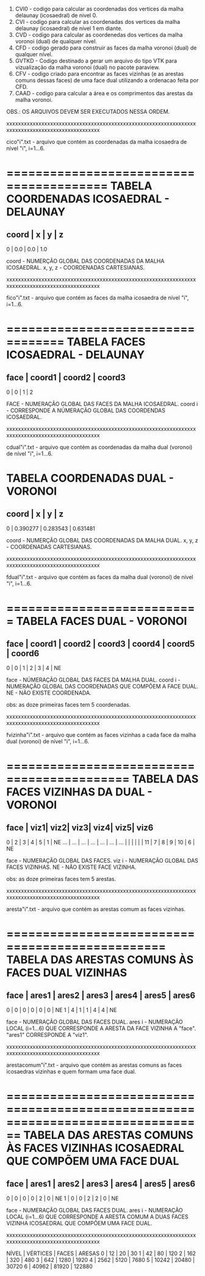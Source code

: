 1) CVI0  - codigo para calcular as coordenadas dos vertices da malha delaunay (icosaedral) de 
           nivel 0.
2) CVI   - codigo para calcular as coordenadas dos vertices da malha delaunay (icosaedral) de
           nível 1 em diante.
3) CVD   - codigo para calcular as coordenedas dos vertices da malha voronoi (dual) de qualquer
           nível.
4) CFD   - codigo gerado para construir as faces da malha voronoi (dual) de qualquer nível.
5) GVTKD - Codigo destinado a gerar um arquivo do tipo VTK para vizualização da malha voronoi
           (dual) no pacote paraview.
6) CFV   - codigo criado para encontrar as faces vizinhas (e as arestas comuns dessas faces)
           de uma face dual utilizando a ordenacao feita por CFD.
7) CAAD  - codigo para calcular a área e os comprimentos das arestas da malha voronoi.

OBS.: OS ARQUIVOS DEVEM SER EXECUTADOS NESSA ORDEM.

xxxxxxxxxxxxxxxxxxxxxxxxxxxxxxxxxxxxxxxxxxxxxxxxxxxxxxxxxxxxxxxxxxxxxxxxxxxxxxxxxxxxxxxxxxxxxxxxx

cico"i".txt - arquivo que contém as coordenadas da malha icosaedra de nível "i", i=1...6.

========================================
TABELA COORDENADAS ICOSAEDRAL - DELAUNAY
========================================

coord |  x  |  y  |  z
------------------------
  0   | 0.0 | 0.0 | 1.0

coord   - NUMERÇÃO GLOBAL DAS COORDENADAS DA MALHA ICOSAEDRAL.
x, y, z - COORDENADAS CARTESIANAS.

xxxxxxxxxxxxxxxxxxxxxxxxxxxxxxxxxxxxxxxxxxxxxxxxxxxxxxxxxxxxxxxxxxxxxxxxxxxxxxxxxxxxxxxxxxxxxxxxx

fico"i".txt - arquivo que contém as faces da malha icosaedra de nível "i", i=1...6.

==================================
TABELA FACES ICOSAEDRAL - DELAUNAY
==================================

face | coord1 | coord2 | coord3
-------------------------------
  0  |   0    |   1    |   2

FACE    - NUMERAÇÃO GLOBAL DAS FACES DA MALHA ICOSAEDRAL.
coord i - CORRESPONDE A NÚMERAÇÃO GLOBAL DAS COORDENDAS ICOSAEDRAL.

xxxxxxxxxxxxxxxxxxxxxxxxxxxxxxxxxxxxxxxxxxxxxxxxxxxxxxxxxxxxxxxxxxxxxxxxxxxxxxxxxxxxxxxxxxxxxxxxx

cdual"i".txt - arquivo que contém as coordenadas da malha dual (voronoi) de nível "i", i=1...6.

TABELA COORDENADAS DUAL - VORONOI
=================================

coord |     x    |     y     |    z
---------------------------------------
  0   | 0.390277 |  0.283543 | 0.631481

coord   - NUMERÇÃO GLOBAL DAS COORDENADAS DA MALHA DUAL.
x, y, z - COORDENADAS CARTESIANAS.

xxxxxxxxxxxxxxxxxxxxxxxxxxxxxxxxxxxxxxxxxxxxxxxxxxxxxxxxxxxxxxxxxxxxxxxxxxxxxxxxxxxxxxxxxxxxxxxxx

fdual"i".txt - arquivo que contém as faces da malha dual (voronoi) de nível "i", i=1...6.

===========================
TABELA FACES DUAL - VORONOI
===========================

face | coord1 | coord2 | coord3 | coord4 | coord5 | coord6
----------------------------------------------------------
  0  |   0    |   1    |   2    |    3   |    4   |  NE

face    - NÚMERAÇÃO GLOBAL DAS FACES DA MALHA DUAL.
coord i - NUMERAÇÃO GLOBAL DAS COORDENADAS QUE COMPÕEM A FACE DUAL.
NE      - NÃO EXISTE COORDENADA.

obs: as doze primeiras faces tem 5 coordenadas.

xxxxxxxxxxxxxxxxxxxxxxxxxxxxxxxxxxxxxxxxxxxxxxxxxxxxxxxxxxxxxxxxxxxxxxxxxxxxxxxxxxxxxxxxxxxxxxxxx

fvizinha"i".txt - arquivo que contém as faces vizinhas a cada face da malha dual (voronoi)
                  de nível "i", i=1...6.

===========================================
TABELA DAS FACES VIZINHAS DA DUAL - VORONOI
===========================================

face | viz1| viz2| viz3| viz4| viz5| viz6
-----------------------------------------
  0  |  2  |  3  |  4  |  5  |  1  | NE
 ... | ... | ... | ... | ... | ... | ...
     |     |     |     |     |     |
  11 |  7  |  8  |  9  |  10 |  6  | NE

face  - NUMERAÇÃO GLOBAL DAS FACES.
viz i - NUMERAÇÃO GLOBAL DAS FACES VIZINHAS.
NE    - NÃO EXISTE FACE VIZINHA.

obs: as doze primeiras faces tem 5 arestas.

xxxxxxxxxxxxxxxxxxxxxxxxxxxxxxxxxxxxxxxxxxxxxxxxxxxxxxxxxxxxxxxxxxxxxxxxxxxxxxxxxxxxxxxxxxxxxxxxx

aresta"i".txt - arquivo que contém as arestas comum as faces vizinhas.

================================================
TABELA DAS ARESTAS COMUNS ÀS FACES DUAL VIZINHAS
================================================

face | ares1 | ares2 | ares3 | ares4 | ares5 | ares6
-----------------------------------------------------
  0  |   0   |   0   |   0   |   0   |   0   |  NE
  1  |   4   |   1   |   1   |   4   |   4   |  NE

face   - NUMERAÇÃO GLOBAL DAS FACES DUAL. 
ares i - NUMERAÇÃO LOCAL (i=1...6) QUE CORRESPONDE A ARESTA DA FACE VIZINHA A "face".
	 "ares1" CORRESPONDE A "viz1".

xxxxxxxxxxxxxxxxxxxxxxxxxxxxxxxxxxxxxxxxxxxxxxxxxxxxxxxxxxxxxxxxxxxxxxxxxxxxxxxxxxxxxxxxxxxxxxxxx

arestacomum"i".txt - arquivo que contém as arestas comuns as faces icosaedras vizinhas e
                     quem formam uma face dual.

================================================================================
TABELA DAS ARESTAS COMUNS ÀS FACES VIZINHAS ICOSAEDRAL QUE COMPÕEM UMA FACE DUAL
================================================================================

face | ares1 | ares2 | ares3 | ares4 | ares5 | ares6
-----------------------------------------------------
  0  |   0   |   0   |   0   |   2   |   0   |  NE
  1  |   0   |   0   |   2   |   2   |   0   |  NE

face   - NUMERAÇÃO GLOBAL DAS FACES DUAL.
ares i - NUMERAÇÃO LOCAL (i=1...6) QUE CORRESPONDE A ARESTA COMUM A DUAS FACES VIZINHA
         ICOSAEDRAL QUE COMPÕEM UMA FACE DUAL.

xxxxxxxxxxxxxxxxxxxxxxxxxxxxxxxxxxxxxxxxxxxxxxxxxxxxxxxxxxxxxxxxxxxxxxxxxxxxxxxxxxxxxxxxxxxxxxxxx

NÍVEL | VÉRTICES | FACES | ARESAS 
  0   |       12 |    20 |     30
  1   |       42 |    80 |    120 
  2   |      162 |   320 |    480
  3   |      642 |  1280 |   1920
  4   |     2562 |  5120 |   7680
  5   |    10242 | 20480 |  30720
  6   |    40962 | 81920 | 122880
